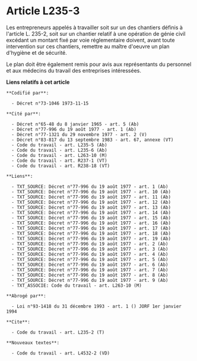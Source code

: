 # Article L235-3

Les entrepreneurs appelés à travailler soit sur un des chantiers définis à l'article L. 235-2, soit sur un chantier relatif à
une opération de génie civil excédant un montant fixé par voie réglementaire doivent, avant toute intervention sur ces
chantiers, remettre au maître d'oeuvre un plan d'hygiène et de sécurité.

Le plan doit être également remis pour avis aux représentants du personnel et aux médecins du travail des entreprises
intéressées.

**Liens relatifs à cet article**

	**Codifié par**:

	  - Décret n°73-1046 1973-11-15

	**Cité par**:

	  - Décret n°65-48 du 8 janvier 1965 - art. 5 (Ab)
	  - Décret n°77-996 du 19 août 1977 - art. 1 (Ab)
	  - Décret n°77-1321 du 29 novembre 1977 - art. 2 (V)
	  - Décret n°83-817 du 13 septembre 1983 - art. 67, annexe (VT)
	  - Code du travail - art. L235-5 (Ab)
	  - Code du travail - art. L235-6 (Ab)
	  - Code du travail - art. L263-10 (M)
	  - Code du travail - art. R237-1 (VT)
	  - Code du travail - art. R238-18 (VT)

	**Liens**:

	  - TXT_SOURCE: Décret n°77-996 du 19 août 1977 - art. 1 (Ab)
	  - TXT_SOURCE: Décret n°77-996 du 19 août 1977 - art. 10 (Ab)
	  - TXT_SOURCE: Décret n°77-996 du 19 août 1977 - art. 11 (Ab)
	  - TXT_SOURCE: Décret n°77-996 du 19 août 1977 - art. 12 (Ab)
	  - TXT_SOURCE: Décret n°77-996 du 19 août 1977 - art. 13 (Ab)
	  - TXT_SOURCE: Décret n°77-996 du 19 août 1977 - art. 14 (Ab)
	  - TXT_SOURCE: Décret n°77-996 du 19 août 1977 - art. 15 (Ab)
	  - TXT_SOURCE: Décret n°77-996 du 19 août 1977 - art. 16 (Ab)
	  - TXT_SOURCE: Décret n°77-996 du 19 août 1977 - art. 17 (Ab)
	  - TXT_SOURCE: Décret n°77-996 du 19 août 1977 - art. 18 (Ab)
	  - TXT_SOURCE: Décret n°77-996 du 19 août 1977 - art. 19 (Ab)
	  - TXT_SOURCE: Décret n°77-996 du 19 août 1977 - art. 2 (Ab)
	  - TXT_SOURCE: Décret n°77-996 du 19 août 1977 - art. 3 (Ab)
	  - TXT_SOURCE: Décret n°77-996 du 19 août 1977 - art. 4 (Ab)
	  - TXT_SOURCE: Décret n°77-996 du 19 août 1977 - art. 5 (Ab)
	  - TXT_SOURCE: Décret n°77-996 du 19 août 1977 - art. 6 (Ab)
	  - TXT_SOURCE: Décret n°77-996 du 19 août 1977 - art. 7 (Ab)
	  - TXT_SOURCE: Décret n°77-996 du 19 août 1977 - art. 8 (Ab)
	  - TXT_SOURCE: Décret n°77-996 du 19 août 1977 - art. 9 (Ab)
	  - TXT_ASSOCIE: Code du travail - art. L263-10 (M)

	**Abrogé par**:

	  - Loi n°93-1418 du 31 décembre 1993 - art. 1 () JORF 1er janvier 1994

	**Cite**:

	  - Code du travail - art. L235-2 (T)

	**Nouveaux textes**:

	  - Code du travail - art. L4532-2 (VD)
